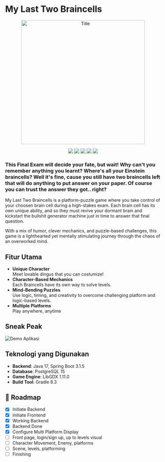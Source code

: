 # My Last Two Braincells
<p align="center">
  <img src="https://hackmd.io/_uploads/HJS3074Xex.png" alt="Title" width="400"/>
</p>

<p align="center">
<img src="https://img.shields.io/badge/Java-ED8B00?style=for-the-badge&logo=openjdk&logoColor=white" />
<img src="https://img.shields.io/badge/Spring_Boot-6DB33F?style=for-the-badge&logo=spring-boot&logoColor=white" />
<img src="https://img.shields.io/badge/PostgreSQL-316192?style=for-the-badge&logo=postgresql&logoColor=white" />
<img src="https://img.shields.io/badge/LibGDX-DD0000?style=for-the-badge&logo=libgdx&logoColor=white" />
<img src="https://img.shields.io/badge/NEON-00FFFF?style=for-the-badge&logo=neon&logoColor=black" />
</p>
 
### This Final Exam will decide your fate, but wait! Why can't you remember anything you learnt? Where's all your Einstein braincells? Well it's fine, cause you still have two braincells left that will do anything to put answer on your paper. Of course you can trust the answer they got.. right?

My Last Two Braincells is a platform-puzzle game where you take control of your choosen brain cell during a high-stakes exam. Each brain cell has its own unique ability, and so they must revive your dormant brain and kickstart the bullshit generator machine just in time to answer that final question.

With a mix of humor, clever mechanics, and puzzle-based challenges, this game is a lighthearted yet mentally stimulating journey through the chaos of an overworked mind.

## Fitur Utama

- **Unique Character**  
Meet lovable dingus that you can costumize!
- **Character-Based Mechanics**  
Each Braincells have its own way to solve levels.
- **Mind-Bending Puzzles**  
Use logic, timing, and creativity to overcome challenging platform and logic-based levels.
- **Multiple Platforms**  
Play anywhere, anytime

## Sneak Peak

![Demo Aplikasi](screenshot/demo.gif)

## Teknologi yang Digunakan

- **Backend**: Java 17, Spring Boot 3.1.5
- **Database**: PostgreSQL 15
- **Game Engine**: LibGDX 1.11.0
- **Build Tool**: Gradle 8.3

## 🚧 Roadmap

- [x] Initiate Backend
- [x] Initiate Frontend
- [x] Working Backend
- [x] Backend Done
- [x] Configure Multi Platform Display
- [ ] Front page, login/sign up, up to levels visual
- [ ] Character Movement, Enemy, platforms
- [ ] Scene, levels, platforming
- [ ] Finishing
